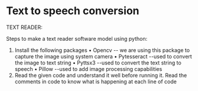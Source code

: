 # Text to speech conversion
TEXT READER:

Steps to make a text reader software model using python:

1.	Install the following packages 
•	Opencv
-- we are using this package to capture the image using system camera 
•	Pytesseract
--used to convert the image to text string
•	Pyttsx3
--used to convert the text string to speech
•	Pillow
--used to add image processing capabilities
2.	Read the given code and understand it well before running it. Read the comments in code to know what is happening at each line of code






